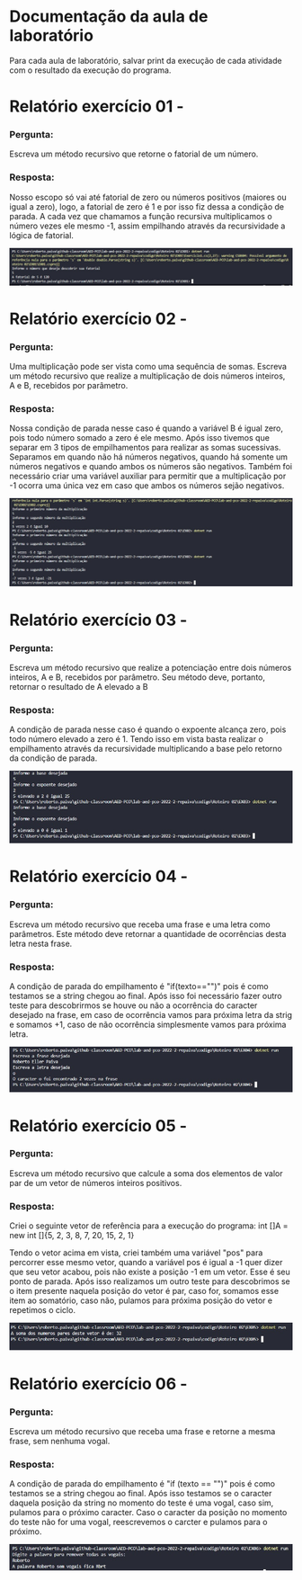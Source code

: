 # Documentação da aula de laboratório

Para cada aula de laboratório, salvar print da execução de cada atividade com o resultado da execução do programa.

# Relatório exercício 01 - 

### Pergunta:

Escreva um método recursivo que retorne o fatorial de um número.

### Resposta:

Nosso escopo só vai até fatorial de zero ou números positivos (maiores ou igual a zero), logo, a fatorial de zero é 1 e por isso fiz dessa a condição de parada. A cada vez que chamamos a função recursiva multiplicamos o número vezes ele mesmo -1, assim empilhando através da recursividade a lógica de fatorial.

![Print EX03](img/Ex01.jpeg)

# Relatório exercício 02 - 

### Pergunta:

Uma multiplicação pode ser vista como uma sequência de somas. Escreva um método recursivo que realize a multiplicação de dois números inteiros, A e B, recebidos por parâmetro.

### Resposta:

Nossa condição de parada nesse caso é quando a variável B é igual zero, pois todo número somado a zero é ele mesmo. Após isso tivemos que separar em 3 tipos de empilhamentos para realizar as somas sucessivas. Separamos em quando não há números negativos, quando há somente um números negativos e quando ambos os números são negativos. Também foi necessário criar uma variável auxiliar para permitir que a multiplicação por -1 ocorra uma única vez em caso que ambos os números sejão negativos.

![Print EX03](img/Ex02.jpeg)

# Relatório exercício 03 - 

### Pergunta:

Escreva um método recursivo que realize a potenciação entre dois números inteiros, A e B, recebidos por parâmetro. Seu método deve, portanto, retornar o resultado de A elevado a B

### Resposta:

A condição de parada nesse caso é quando o expoente alcança zero, pois todo número elevado a zero é 1. Tendo isso em vista basta realizar o empilhamento através da recursividade multiplicando a base pelo retorno da condição de parada. 

![Print EX03](img/Ex03.jpeg)

# Relatório exercício 04 - 

### Pergunta:

Escreva um método recursivo que receba uma frase e uma letra como parâmetros. Este método deve retornar a quantidade de ocorrências desta letra nesta frase.

### Resposta:

A condição de parada do empilhamento é "if(texto=="")" pois é como testamos se a string chegou ao final. Após isso foi necessário fazer outro teste para descobrirmos se houve ou não a ocorrência do caracter desejado na frase, em caso de ocorrência vamos para próxima letra da strig e somamos +1, caso de não ocorrência simplesmente vamos para próxima letra. 

![Print EX03](img/Ex04.jpeg)

# Relatório exercício 05 - 

### Pergunta:

Escreva um método recursivo que calcule a soma dos elementos de valor par de um vetor de números inteiros positivos.

### Resposta:

Criei o seguinte vetor de referência para a execução do programa:
int []A = new int []{5, 2, 3, 8, 7, 20, 15, 2, 1}

Tendo o vetor acima em vista, criei também uma variável "pos" para percorrer esse mesmo vetor, quando a variável pos é igual a -1 quer dizer que seu vetor acabou, pois não existe a posição -1 em um vetor. Esse é seu ponto de parada.
Após isso realizamos um outro teste para descobrimos se o item presente naquela posição do vetor é par, caso for, somamos esse item ao somatório, caso não, pulamos para próxima posição do vetor e repetimos o ciclo.

![Print EX03](img/Ex05.jpeg)

# Relatório exercício 06 - 

### Pergunta:

Escreva um método recursivo que receba uma frase e retorne a mesma frase, sem nenhuma vogal. 

### Resposta:

A condição de parada do empilhamento é "if (texto == "")" pois é como testamos se a string chegou ao final. Após isso testamos se o caracter daquela posição da string no momento do teste é uma vogal, caso sim, pulamos para o próximo caracter. Caso o caracter da posição no momento do teste não for uma vogal, reescrevemos o carcter e pulamos para o próximo.

![Print EX03](img/Ex06.jpg)

